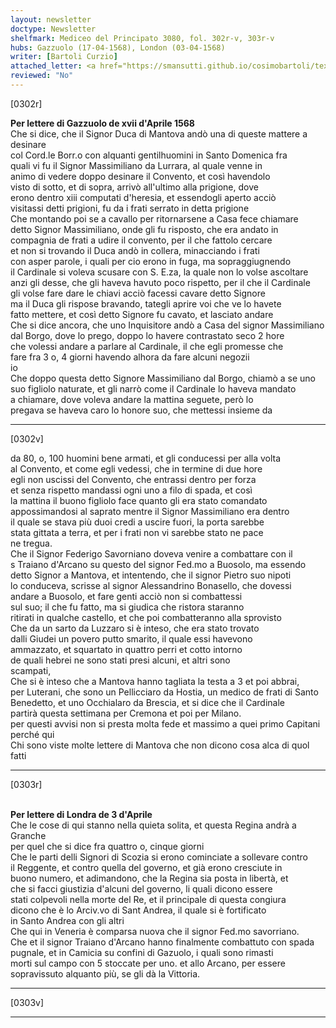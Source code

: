 ```yaml
---
layout: newsletter
doctype: Newsletter
shelfmark: Mediceo del Principato 3080, fol. 302r-v, 303r-v
hubs: Gazzuolo (17-04-1568), London (03-04-1568)
writer: [Bartoli Curzio]
attached_letter: <a href="https://smansutti.github.io/cosimobartoli/texts/TBD/">TBD</a>
reviewed: "No"
---
```


[0302r]  
  
  
<strong>Per lettere di Gazzuolo de xvii d'Aprile 1568</strong>  
Che si dice, che il Signor Duca di Mantova andò una di queste mattere a desinare  
col Cord.le Borr.o con alquanti gentilhuomini in Santo Domenica fra  
quali vi fu il Signor Massimiliano da Lurrara, al quale venne in  
animo di vedere doppo desinare il Convento, et così havendolo  
visto di sotto, et di sopra, arrivò all'ultimo alla prigione, dove  
erono dentro xiii computati d'heresia, et essendogli aperto acciò  
visitassi detti prigioni, fu da i frati serrato in detta prigione  
Che montando poi se a cavallo per ritornarsene a Casa fece chiamare  
detto Signor Massimiliano, onde gli fu risposto, che era andato in  
compagnia de frati a udire il convento, per il che fattolo cercare  
et non si trovando il Duca andò in collera, minacciando i frati  
con asper parole, i quali per cio erono in fuga, ma sopraggiugnendo  
il Cardinale si voleva scusare con S. E.za, la quale non lo volse ascoltare  
anzi gli desse, che gli haveva havuto poco rispetto, per il che il Cardinale  
gli volse fare dare le chiavi acciò facessi cavare detto Signore  
ma il Duca gli rispose bravando, tategli aprire voi che ve lo havete  
fatto mettere, et così detto Signore fu cavato, et lasciato andare  
Che si dice ancora, che uno Inquisitore andò a Casa del signor Massimiliano  
dal Borgo, dove lo prego, doppo lo havere contrastato seco 2 hore  
che volessi andare a parlare al Cardinale, il che egli promesse che  
fare fra 3 o, 4 giorni havendo alhora da fare alcuni negozii  
io  
Che doppo questa detto Signore Massimiliano dal Borgo, chiamò a se uno  
suo figliolo naturate, et gli narrò come il Cardinale lo haveva mandato  
a chiamare, dove voleva andare la mattina seguete, però lo  
pregava se haveva caro lo honore suo, che mettessi insieme da  
  
---  

[0302v]  
  
  
da 80, o, 100 huomini bene armati, et gli conducessi per alla volta  
al Convento, et come egli vedessi, che in termine di due hore  
egli non uscissi del Convento, che entrassi dentro per forza  
et senza rispetto mandassi ogni uno a filo di spada, et così  
la mattina il buono figliolo face quanto gli era stato comandato  
appossimandosi al saprato mentre il Signor Massimiliano era dentro  
il quale se stava più duoi credi a uscire fuori, la porta sarebbe  
stata gittata a terra, et per i frati non vi sarebbe stato ne pace  
ne tregua.  
Che il Signor Federigo Savorniano doveva venire a combattare con il  
s Traiano d'Arcano su questo del signor Fed.mo a Buosolo, ma essendo  
detto Signor a Mantova, et intentendo, che il signor Pietro suo nipoti  
lo conduceva, scrisse al signor Alessandrino Bonasello, che dovessi  
andare a Buosolo, et fare genti acciò non si combattessi  
sul suo; il che fu fatto, ma si giudica che ristora staranno  
ritirati in qualche castello, et che poi combatteranno alla sprovisto  
Che da un sarto da Luzzaro si è inteso, che era stato trovato  
dalli Giudei un povero putto smarito, il quale essi havevono  
ammazzato, et squartato in quattro perri et cotto intorno  
de quali hebrei ne sono stati presi alcuni, et altri sono  
scampati,  
Che si è inteso che a Mantova hanno tagliata la testa a 3 et poi abbrai,  
per Luterani, che sono un Pellicciaro da Hostia, un medico de frati di Santo  
Benedetto, et uno Occhialaro da Brescia, et si dice che il Cardinale  
partirà questa settimana per Cremona et poi per Milano.  
per questi avvisi non si presta molta fede et massimo a quei primo Capitani perché qui  
Chi sono viste molte lettere di Mantova che non dicono cosa alca di quol fatti  
  
---  

[0303r]  
  
  
<br/><strong>Per lettere di Londra de 3 d'Aprile</strong>  
Che le cose di qui stanno nella quieta solita, et questa Regina andrà a Granche  
per quel che si dice fra quattro o, cinque giorni  
Che le parti delli Signori di Scozia si erono cominciate a sollevare contro  
il Reggente, et contro quella del governo, et già erono cresciute in  
buono numero, et adimandono, che la Regina sia posta in libertà, et  
che si facci giustizia d'alcuni del governo, li quali dicono essere  
stati colpevoli nella morte del Re, et il principale di questa congiura  
dicono che è lo Arciv.vo di Sant Andrea, il quale si è fortificato  
in Santo Andrea con gli altri  
Che qui in Veneria è comparsa nuova che il signor Fed.mo savorriano.  
Che et il signor Traiano d'Arcano hanno finalmente combattuto con spada  
pugnale, et in Camicia su confini di Gazuolo, i quali sono rimasti  
morti sul campo con 5 stoccate per uno. et allo Arcano, per essere  
sopravissuto alquanto più, se gli dà la Vittoria.  
  
---  

[0303v]  
  
  
  
---  

